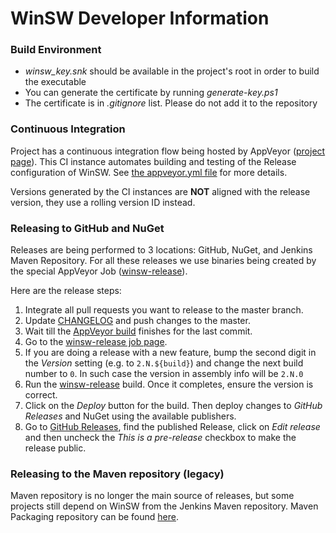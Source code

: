 # WinSW Developer Information

### Build Environment

* *winsw_key.snk* should be available in the project's root in order to build the executable
* You can generate the certificate by running *generate-key.ps1*
* The certificate is in *.gitignore* list. Please do not add it to the repository

### Continuous Integration

Project has a continuous integration flow being hosted by AppVeyor ([project page](https://ci.appveyor.com/project/winsw/winsw)).
This CI instance automates building and testing of the Release configuration of WinSW. 
See [the appveyor.yml file](./appveyor.yml) for more details.

Versions generated by the CI instances are **NOT** aligned with the release version, they use a rolling version ID instead.

### Releasing to GitHub and NuGet

Releases are being performed to 3 locations: GitHub, NuGet, and Jenkins Maven Repository.
For all these releases we use binaries being created by the special AppVeyor Job ([winsw-release](https://ci.appveyor.com/project/oleg-nenashev/winsw-release)).

Here are the release steps:

1. Integrate all pull requests you want to release to the master branch.
1. Update [CHANGELOG](./CHANGELOG.md) and push changes to the master.
1. Wait till the [AppVeyor build](https://ci.appveyor.com/project/winsw/winsw) finishes for the last commit.
1. Go to the [winsw-release job page](https://ci.appveyor.com/project/oleg-nenashev/winsw-g2fwp).
1. If you are doing a release with a new feature, bump the second digit in the _Version_ setting (e.g. to `2.N.${build}`) and change the next build number to `0`. In such case the version in assembly info will be `2.N.0`
1. Run the [winsw-release](https://ci.appveyor.com/project/oleg-nenashev/winsw-g2fwp) build. 
Once it completes, ensure the version is correct.
1. Click on the _Deploy_ button for the build.
Then deploy changes to _GitHub Releases_ and NuGet using the available publishers.
1. Go to [GitHub Releases](https://github.com/winsw/winsw/releases), find the published Release, click on *Edit release* and then uncheck the *This is a pre-release* checkbox to make the release public.

### Releasing to the Maven repository (legacy)

Maven repository is no longer the main source of releases,
but some projects still depend on WinSW from the Jenkins Maven repository.
Maven Packaging repository can be found [here](https://github.com/jenkinsci/winsw-maven-packaging).
